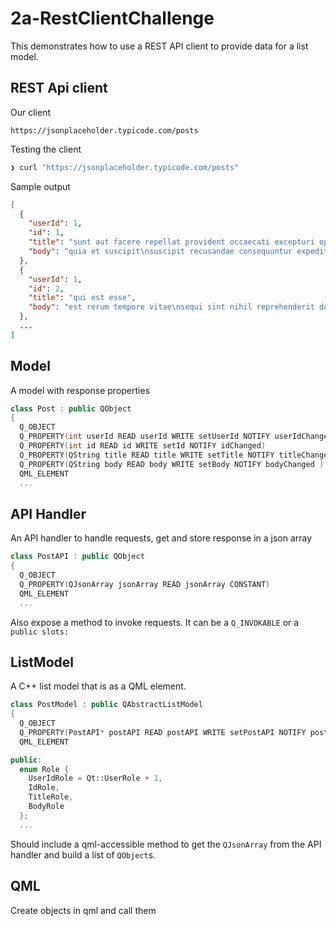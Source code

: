 # 2a-RestClientChallenge

This demonstrates how to use a REST API client to provide data for a list model. 

## REST Api client
Our client
```
https://jsonplaceholder.typicode.com/posts
```

Testing the client

```bash
❯ curl "https://jsonplaceholder.typicode.com/posts"
```
Sample output
```json
[
  {
    "userId": 1,
    "id": 1,
    "title": "sunt aut facere repellat provident occaecati excepturi optio reprehenderit",
    "body": "quia et suscipit\nsuscipit recusandae consequuntur expedita et cum\nreprehenderit molestiae ut ut quas totam\nnostrum rerum est autem sunt rem eveniet architecto"
  },
  {
    "userId": 1,
    "id": 2,
    "title": "qui est esse",
    "body": "est rerum tempore vitae\nsequi sint nihil reprehenderit dolor beatae ea dolores neque\nfugiat blanditiis voluptate porro vel nihil molestiae ut reiciendis\nqui aperiam non debitis possimus qui neque nisi nulla"
  },
  ...
]
```

## Model 

A model with response properties

```cpp
class Post : public QObject
{
  Q_OBJECT
  Q_PROPERTY(int userId READ userId WRITE setUserId NOTIFY userIdChanged)
  Q_PROPERTY(int id READ id WRITE setId NOTIFY idChanged)
  Q_PROPERTY(QString title READ title WRITE setTitle NOTIFY titleChanged )
  Q_PROPERTY(QString body READ body WRITE setBody NOTIFY bodyChanged )
  QML_ELEMENT
  ...
```

## API Handler

An API handler to handle requests, get and store response in a json array

```cpp
class PostAPI : public QObject
{
  Q_OBJECT
  Q_PROPERTY(QJsonArray jsonArray READ jsonArray CONSTANT)
  QML_ELEMENT
  ...
```

Also expose a method to invoke requests. It can be a ```Q_INVOKABLE```  or a ```public slots:```

## ListModel 

A C++ list model that is as a QML element. 

```cpp
class PostModel : public QAbstractListModel
{
  Q_OBJECT
  Q_PROPERTY(PostAPI* postAPI READ postAPI WRITE setPostAPI NOTIFY postAPIChanged)
  QML_ELEMENT

public:
  enum Role {
    UserIdRole = Qt::UserRole + 1,
    IdRole,
    TitleRole,
    BodyRole
  };
  ...
```

Should include a qml-accessible method to get the ```QJsonArray``` from the API handler and build a list of ```QObject```s. 

## QML 

Create objects in qml and call them